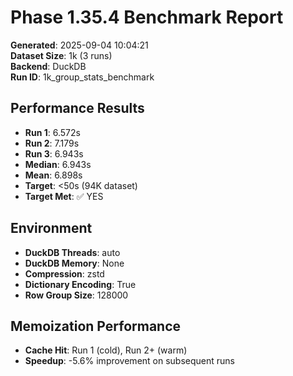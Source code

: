 # Phase 1.35.4 Benchmark Report

**Generated**: 2025-09-04 10:04:21  
**Dataset Size**: 1k (3 runs)  
**Backend**: DuckDB  
**Run ID**: 1k_group_stats_benchmark

## Performance Results

- **Run 1**: 6.572s
- **Run 2**: 7.179s
- **Run 3**: 6.943s
- **Median**: 6.943s
- **Mean**: 6.898s
- **Target**: <50s (94K dataset)
- **Target Met**: ✅ YES

## Environment

- **DuckDB Threads**: auto
- **DuckDB Memory**: None
- **Compression**: zstd
- **Dictionary Encoding**: True
- **Row Group Size**: 128000

## Memoization Performance

- **Cache Hit**: Run 1 (cold), Run 2+ (warm)
- **Speedup**: -5.6% improvement on subsequent runs
